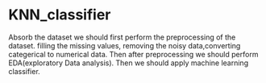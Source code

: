 # KNN_classifier
Absorb the dataset 
we should first perform the preprocessing of the dataset. filling the missing values, removing the noisy data,converting categerical to numerical data.
Then after preprocessing we should perform EDA(exploratory Data analysis).
Then we should apply machine learning classifier.

